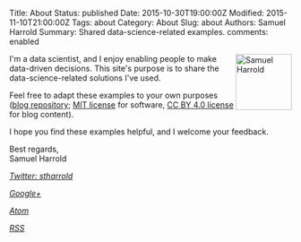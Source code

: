 Title: About
Status: published
Date: 2015-10-30T19:00:00Z
Modified: 2015-11-10T21:00:00Z
Tags: about
Category: About
Slug: about
Authors: Samuel Harrold
Summary: Shared data-science-related examples.
comments: enabled

<img src="/static/images/20151006_profile_picture_100x100pix.jpg" alt="Samuel Harrold" align="right" width="100" height="100"/>

I'm a data scientist, and I enjoy enabling people to make data-driven decisions. This site's purpose is to share the data-science-related solutions I've used.

Feel free to adapt these examples to your own purposes
([blog repository](https://github.com/stharrold/stharrold.github.io);
[MIT license](https://opensource.org/licenses/MIT) for software,
[CC BY 4.0 license](http://creativecommons.org/licenses/by/4.0/) for blog content).

I hope you find these examples helpful, and I welcome your feedback.

Best regards,  
Samuel Harrold

<!-- From https://github.com/DandyDev/pelican-bootstrap3/blob/29156de59d923599d06976b82519b72510c68b54/templates/includes/sidebar.html#L6-L23 -->
<!-- Use the <p> styles instead of <ul> -->
<!-- Use the RSS icon for Atom since pelican-bootstrap3 doesn't have an Atom icon -->
<p>
    <a href="https://www.linkedin.com/in/samuelharrold"><i class="fa fa-linkedin-square fa-lg"></i></a> 
    <a href="https://github.com/stharrold"><i class="fa fa-github-square fa-lg"></a>
</p>
<p><i class="fa fa-twitter-square fa-lg"></i> <a href="https://twitter.com/stharrold">Twitter: stharrold</a></p>
<p><i class="fa fa-google-plus-square fa-lg"></i> <a href="https://plus.google.com/+SamuelHarrold">Google+</a></p>
<p><i class="fa fa-rss-square fa-lg"></i> <a href="https://stharrold.github.io/feeds/all.atom.xml">Atom</a></p>
<p><i class="fa fa-rss-square fa-lg"></i> <a href="https://stharrold.github.io/feeds/all.rss.xml">RSS</a></p>
